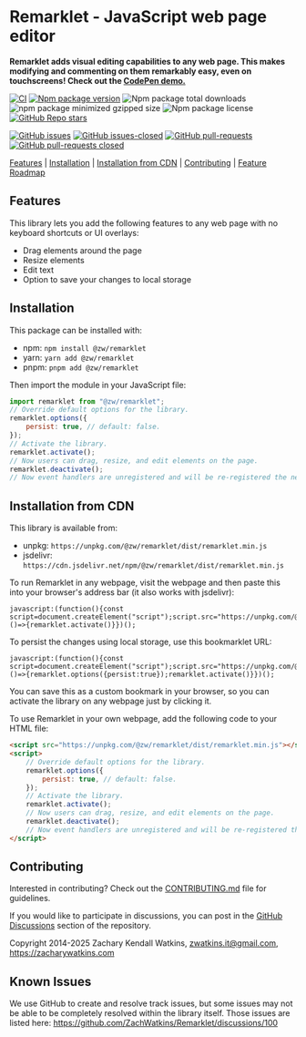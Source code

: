 # Remarklet - JavaScript web page editor

**Remarklet adds visual editing capabilities to any web page. This makes modifying and commenting on them remarkably easy, even on touchscreens! Check out the [CodePen demo.](https://codepen.io/zw/full/azbEBKp)**

[![CI](https://github.com/zachwatkins/remarklet/actions/workflows/ci.yml/badge.svg)](https://github.com/zachwatkins/remarklet/actions/workflows/ci.yml)
[![Npm package version](https://flat.badgen.net/npm/v/@zw/remarklet)](https://npmjs.com/package/@zw/remarklet)
![Npm package total downloads](https://flat.badgen.net/npm/dt/@zw/remarklet)
![npm package minimized gzipped size](https://img.shields.io/bundlejs/size/%40zw%2Fremarklet%401.0.2)
![Npm package license](https://flat.badgen.net/npm/license/@zw/remarklet)
[![GitHub Repo stars](https://img.shields.io/github/stars/zachwatkins/remarklet)](https://github.com/zachwatkins/remarklet)

[![GitHub issues](https://img.shields.io/github/issues/ZachWatkins/remarklet.svg)](https://GitHub.com/ZachWatkins/remarklet/issues/)
[![GitHub issues-closed](https://img.shields.io/github/issues-closed/ZachWatkins/remarklet.svg)](https://GitHub.com/ZachWatkins/remarklet/issues?q=is%3Aissue+is%3Aclosed)
[![GitHub pull-requests](https://img.shields.io/github/issues-pr/Naereen/StrapDown.js.svg)](https://GitHub.com/ZachWatkins/remarklet/pull/)
[![GitHub pull-requests closed](https://img.shields.io/github/issues-pr-closed/ZachWatkins/remarklet.svg)](https://GitHub.com/ZachWatkins/remarklet/pull/)

[Features](#features) | [Installation](#installation) | [Installation from CDN](#installation-from-cdn) | [Contributing](#contributing) | [Feature Roadmap](#feature-roadmap)

## Features

This library lets you add the following features to any web page with no keyboard shortcuts or UI overlays:

- Drag elements around the page
- Resize elements
- Edit text
- Option to save your changes to local storage

## Installation

This package can be installed with:

- npm: `npm install @zw/remarklet`
- yarn: `yarn add @zw/remarklet`
- pnpm: `pnpm add @zw/remarklet`

Then import the module in your JavaScript file:

```javascript
import remarklet from "@zw/remarklet";
// Override default options for the library.
remarklet.options({
    persist: true, // default: false.
});
// Activate the library.
remarklet.activate();
// Now users can drag, resize, and edit elements on the page.
remarklet.deactivate();
// Now event handlers are unregistered and will be re-registered the next time remarklet.activate() is called.
```

## Installation from CDN

This library is available from:

- unpkg: `https://unpkg.com/@zw/remarklet/dist/remarklet.min.js`
- jsdelivr: `https://cdn.jsdelivr.net/npm/@zw/remarklet/dist/remarklet.min.js`

To run Remarklet in any webpage, visit the webpage and then paste this into your browser's address bar (it also works with jsdelivr):

```
javascript:(function(){const script=document.createElement("script");script.src="https://unpkg.com/@zw/remarklet/dist/remarklet.min.js";document.head.appendChild(script);script.onload=()=>{remarklet.activate()}})();
```

To persist the changes using local storage, use this bookmarklet URL:

```
javascript:(function(){const script=document.createElement("script");script.src="https://unpkg.com/@zw/remarklet/dist/remarklet.min.js";document.head.appendChild(script);script.onload=()=>{remarklet.options({persist:true});remarklet.activate()}})();
```

You can save this as a custom bookmark in your browser, so you can activate the library on any webpage just by clicking it.

To use Remarklet in your own webpage, add the following code to your HTML file:

```html
<script src="https://unpkg.com/@zw/remarklet/dist/remarklet.min.js"></script>
<script>
    // Override default options for the library.
    remarklet.options({
        persist: true, // default: false.
    });
    // Activate the library.
    remarklet.activate();
    // Now users can drag, resize, and edit elements on the page.
    remarklet.deactivate();
    // Now event handlers are unregistered and will be re-registered the next time remarklet.activate() is called.
</script>
```

## Contributing

Interested in contributing? Check out the [CONTRIBUTING.md](https://github.com/zachwatkins/remarklet/blob/main/CONTRIBUTING.md) file for guidelines.

If you would like to participate in discussions, you can post in the [GitHub Discussions](https://github.com/ZachWatkins/Remarklet/discussions) section of the repository.

Copyright 2014-2025 Zachary Kendall Watkins, <zwatkins.it@gmail.com>, https://zacharywatkins.com

## Known Issues

We use GitHub to create and resolve track issues, but some issues may not be able to be completely resolved within the library itself. Those issues are listed here: https://github.com/ZachWatkins/Remarklet/discussions/100
